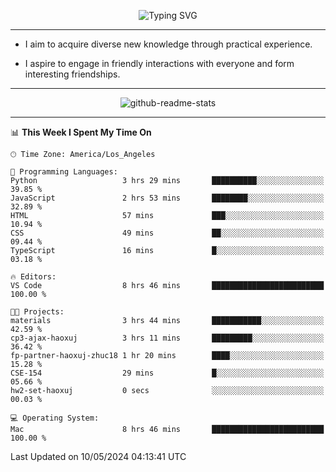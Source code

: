 <p align="center">
  <img src="https://readme-typing-svg.demolab.com?font=Fira+Code&weight=500&size=32&duration=2500&pause=1600&center=true&vCenter=true&random=false&width=1024&height=64&lines=Hi+there+%F0%9F%91%8B;I'm+delighted+you+could+make+it+here+%F0%9F%8E%89;I'm+Harry%2C+a+college+student+still+finding+my+way" alt="Typing SVG" />
</p>


---


- I aim to acquire diverse new knowledge through practical experience.

- I aspire to engage in friendly interactions with everyone and form interesting friendships.


---


<p align="center">
  <img src="https://github-readme-stats.vercel.app/api?username=Harry-Jing&show_icons=true" alt="github-readme-stats"/>
</p>


---

<!--START_SECTION:waka-->
📊 **This Week I Spent My Time On** 

```text
🕑︎ Time Zone: America/Los_Angeles

💬 Programming Languages: 
Python                   3 hrs 29 mins       ██████████░░░░░░░░░░░░░░░   39.85 % 
JavaScript               2 hrs 53 mins       ████████░░░░░░░░░░░░░░░░░   32.89 % 
HTML                     57 mins             ███░░░░░░░░░░░░░░░░░░░░░░   10.94 % 
CSS                      49 mins             ██░░░░░░░░░░░░░░░░░░░░░░░   09.44 % 
TypeScript               16 mins             █░░░░░░░░░░░░░░░░░░░░░░░░   03.18 % 

🔥 Editors: 
VS Code                  8 hrs 46 mins       █████████████████████████   100.00 % 

🐱‍💻 Projects: 
materials                3 hrs 44 mins       ███████████░░░░░░░░░░░░░░   42.59 % 
cp3-ajax-haoxuj          3 hrs 11 mins       █████████░░░░░░░░░░░░░░░░   36.42 % 
fp-partner-haoxuj-zhuc18 1 hr 20 mins        ████░░░░░░░░░░░░░░░░░░░░░   15.28 % 
CSE-154                  29 mins             █░░░░░░░░░░░░░░░░░░░░░░░░   05.66 % 
hw2-set-haoxuj           0 secs              ░░░░░░░░░░░░░░░░░░░░░░░░░   00.03 % 

💻 Operating System: 
Mac                      8 hrs 46 mins       █████████████████████████   100.00 % 
```


 Last Updated on 10/05/2024 04:13:41 UTC
<!--END_SECTION:waka-->
